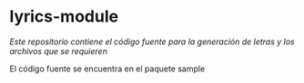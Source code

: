 # lyrics-module

_Este repositorio contiene el código fuente para la generación de letras y los archivos que se requieren_

El código fuente se encuentra en el paquete sample
